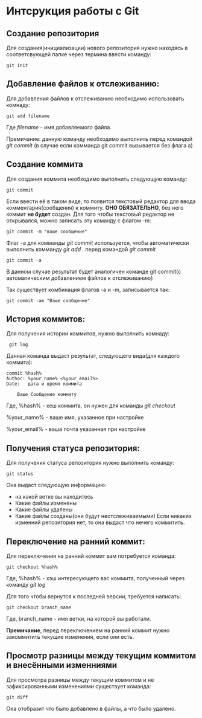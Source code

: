 # **Интсрукция работы с Git**
## Создание репозитория
Для создания(инициализации) нового репозитория нужно находясь в соответсвующей папке через термина ввести команду:

    git init

## Добавление файлов к отслеживанию:
Для добавления файлов к отслеживанию необходимо использовать комнаду:

    git add filename

Где *filename* - имя добавляемого файла.

Премичание: данную команду необходимо выполнить перед командой *git commit* (в случае если комманда git commit вызывается без флага a)
## Создание коммита
Для создания коммита необходимо выполнить следующую команду:

    git commit
Если ввести её в таком виде, то появится текстовый редактор для ввода комментария(сообщения) к коммиту. **ОНО ОБЯЗАТЕЛЬНО**, без него коммит **не будет** создан.
Для того чтобы текстовый редактор не открывался, можно записать эту команду с флагом -m:

    git commit -m "ваше сообщение"
Флаг -a для комманды *git commit* используется, чтобы автоматически выполнить комманду *git add .* перед командой *git commit*
    
    git commit -a 

В данном случае результат будет аналогичен команде git commit(с автоматическим добавлением файлов к отслеживанию)

Так существует комбинация флагов -a и -m, записывается так:
    
    git commit -am "Ваше сообщение"

## История коммитов:
Для получения истории коммитов, нужно выполнить комнаду:
    
     git log

Данная команда выдаст результат, следующего вида(для каждого коммита):

    commit %hash%
    Author: %your_name% <%your_email%>
    Date:   дата и время коммита

        Ваше Сообщение коммиту

Где, %hash% - хеш коммита, он нужен для команды *git checkout*

%your_name% - ваше имя, указанное при настройке

%your_email% - ваша почта указанная при настройке
## Получения статуса репозитория:
Для получения статуса репозитория нужно выполнить команду:

    git status
Она выдаст следующую информацию:
* на какой ветке вы находитесь
* Какие файлы изменены
* Какие файлы удалены
* Какие файлы созданы(они будут неотслеживаемыми)
Если никаких изменний репозитория нет, то она выдаст что нечего коммитить.
## Переключение на ранний коммит:
Для переключения на ранний коммит вам потребуется команда:
  
    git checkout %hash%
  
  Где, %hash% - хэш интересующего вас коммита, полученный через команду *git log*

Для того чтобы вернутся к последней версии, требуется написать:

    git checkout branch_name

Где, branch_name - имя ветки, на которой вы работали.

**Премичание**, перед переключением на ранний коммит нужно закоммитить текущие изменения, если они есть.
## Просмотр разницы между текущим коммитом и внесёнными изменниями
Для просмотра разницы между текущим коммитом и не зафиксированными изменениями существует команда:

    git diff

Она отобразит что было добавлено в файлы, а что было удалено.